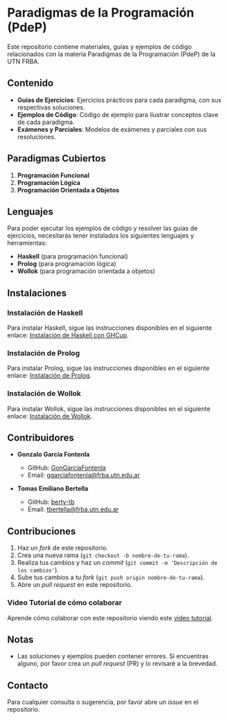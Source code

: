 # Paradigmas de la Programación (PdeP)

Este repositorio contiene materiales, guías y ejemplos de código relacionados con la materia Paradigmas de la Programación (PdeP) de la UTN FRBA.

## Contenido

- **Guías de Ejercicios**: Ejercicios prácticos para cada paradigma, con sus respectivas soluciones.
- **Ejemplos de Código**: Código de ejemplo para ilustrar conceptos clave de cada paradigma.
- **Exámenes y Parciales**: Modelos de exámenes y parciales con sus resoluciones.

## Paradigmas Cubiertos

1. **Programación Funcional**
2. **Programación Lógica**
3. **Programación Orientada a Objetos**

## Lenguajes

Para poder ejecutar los ejemplos de código y resolver las guías de ejercicios, necesitarás tener instalados los siguientes lenguajes y herramientas:

- **Haskell** (para programación funcional)
- **Prolog** (para programación lógica)
- **Wollok** (para programación orientada a objetos)

## Instalaciones

### Instalación de Haskell

Para instalar Haskell, sigue las instrucciones disponibles en el siguiente enlace: [Instalación de Haskell con GHCup](https://github.com/pdep-utn/enunciados-miercoles-noche/blob/master/pages/haskell/entorno.md#ghcup).

### Instalación de Prolog

Para instalar Prolog, sigue las instrucciones disponibles en el siguiente enlace: [Instalación de Prolog](https://github.com/pdep-utn/enunciados-miercoles-noche/blob/master/pages/prolog/entorno.md).

### Instalación de Wollok

Para instalar Wollok, sigue las instrucciones disponibles en el siguiente enlace: [Instalación de Wollok](https://www.wollok.org/instalacion/).

## Contribuidores

- **Gonzalo Garcia Fontenla**
  - GitHub: [GonGarciaFontenla](https://github.com/GonGarciaFontenla)
  - Email: ggarciafontenla@frba.utn.edu.ar

- **Tomas Emiliano Bertella**
  - GitHub: [berty-tb](https://github.com/berty-tb)
  - Email: tbertella@frba.utn.edu.ar

## Contribuciones

1. Haz un *fork* de este repositorio.
2. Crea una nueva rama (`git checkout -b nombre-de-tu-rama`).
3. Realiza tus cambios y haz un *commit* (`git commit -m 'Descripción de los cambios'`).
4. Sube tus cambios a tu *fork* (`git push origin nombre-de-tu-rama`).
5. Abre un *pull request* en este repositorio.

### Video Tutorial de cómo colaborar

Aprende cómo colaborar con este repositorio viendo este [video tutorial](https://youtu.be/mheZvsp0Zyc?si=SYRVsZD2QGTAVg00).

## Notas

- Las soluciones y ejemplos pueden contener errores. Si encuentras alguno, por favor crea un *pull request* (PR) y lo revisaré a la brevedad.

## Contacto

Para cualquier consulta o sugerencia, por favor abre un *issue* en el repositorio.

